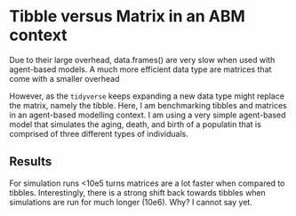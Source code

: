 # Tibble versus Matrix in an ABM context

Due to their large overhead, data.frames() are very slow when used with agent-based models. A much more efficient data type are matrices that come with a smaller overhead 

However, as the `tidyverse` keeps expanding a new data type might replace the matrix, namely the tibble. Here, I am benchmarking tibbles and matrices in an agent-based modelling context. I am using a very simple agent-based model that simulates the aging, death, and birth of a populatin that is comprised of three different types of individuals. 

## Results
For simulation runs <10e5 turns matrices are a lot faster when compared to tibbles. Interestingly, there is a strong shift back towards tibbles when simulations are run for much longer (10e6). Why? I cannot say yet. 
